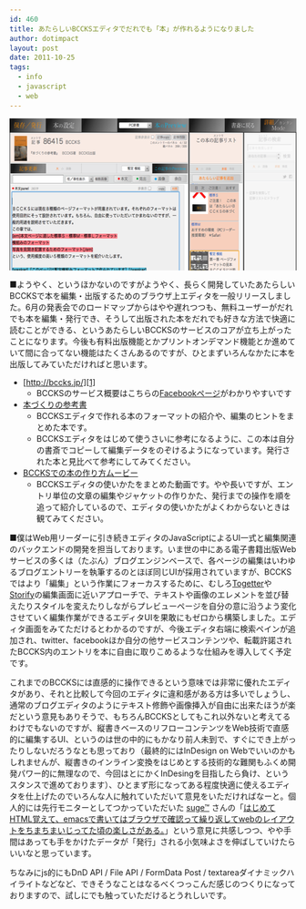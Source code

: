 ```yaml
---
id: 460
title: あたらしいBCCKSエディタでだれでも「本」が作れるようになりました
author: dotimpact
layout: post
date: 2011-10-25
tags:
  - info
  - javascript
  - web
---
```

<img style="display:block; margin-left:auto; margin-right:auto;" src="/hexo/images/wp-content/uploads/2011/10/editor.png" alt="Editor" title="editor.png" border="0" width="600" height="267" />

■ようやく、というほかないのですがようやく、長らく開発していたあたらしいBCCKSで本を編集・出版するためのブラウザ上エディタを一般リリースしました。6月の発表会でのロードマップからはやや遅れつつも、無料ユーザーがだれでも本を編集・発行でき、そうして出版された本をだれでも好きな方法で快適に読むことができる、というあたらしいBCCKSのサービスのコアが立ち上がったことになります。今後も有料出版機能とかプリントオンデマンド機能とか進めていて間に合ってない機能はたくさんあるのですが、ひとまずいろんなかたに本を出版してみていただければと思います。

  * [http://bccks.jp/][1]
      * BCCKSのサービス概要はこちらの[Facebookページ][2]がわかりやすいです
  * [本づくりの参考書][3]
      * BCCKSエディタで作れる本のフォーマットの紹介や、編集のヒントをまとめた本です。
      * BCCKSエディタをはじめて使うさいに参考になるように、この本は自分の書斎でコピーして編集データをのぞけるようになっています。発行された本と見比べて参考にしてみてください。
  * [BCCKSでの本の作り方ムービー][4]
      * BCCKSエディタの使いかたをまとめた動画です。やや長いですが、エントリ単位の文章の編集やジャケットの作りかた、発行までの操作を順を追って紹介しているので、エディタの使いかたがよくわからないときは観てみてください。

■僕はWeb用リーダーに引き続きエディタのJavaScriptによるUI一式と編集関連のバックエンドの開発を担当しております。いま世の中にある電子書籍出版Webサービスの多くは（たぶん）ブログエンジンベースで、各ページの編集はいわゆるブログエントリーを執筆するのとほぼ同じUIが採用されていますが、BCCKSではより「編集」という作業にフォーカスするために、むしろ[Togetter][5]や[Storify][6]の編集画面に近いアプローチで、テキストや画像のエレメントを並び替えたりスタイルを変えたりしながらプレビューページを自分の意に沿うよう変化させていく編集作業ができるエディタUIを果敢にもゼロから構築しました。エディタ画面をみてただけるとわかるのですが、今後エディタ右端に検索ペインが追加され、twitter、facebookほか自分の他サービスコンテンツや、転載許諾されたBCCKS内のエントリを本に自由に取りこめるような仕組みを導入してく予定です。

これまでのBCCKSには直感的に操作できるという意味では非常に優れたエディタがあり、それと比較して今回のエディタに違和感がある方は多いでしょうし、通常のブログエディタのようにテキスト修飾や画像挿入が自由に出来たほうが楽だという意見もありそうで、もちろんBCCKSとしてもこれ以外ないと考えてるわけでもないのですが、縦書きベースのリフローコンテンツをWeb技術で直感的に編集するUI、というのは世の中的にもかなり前人未到で、すぐにでき上がったりしないだろうなとも思っており（最終的にはInDesign on Webでいいのかもしれませんが、縦書きのインライン変換をはじめとする技術的な難関もふくめ開発パワー的に無理なので、今回はとにかくInDesingを目指したら負け、というスタンスで進めております）、ひとまず形になってある程度快適に使えるエディタを仕上げたのでいろんな人に触れていただいて意見をいただければなーと。個人的には先行モニターとしてつかっていただいた [suge™][7] さんの「[はじめてHTML覚えて、emacsで書いてはブラウザで確認って繰り返してwebのレイアウトをちまちまいじってた頃の楽しさがある。][8]」という意見に共感しつつ、やや手間はあっても手をかけたデータが「発行」される小気味よさを伸ばしていけたらいいなと思っています。

ちなみにjs的にもDnD API / File API / FormData Post / textareaダイナミックハイライトなどなど、できそうなことはなるべくつっこんだ感じのつくりになっておりますので、試しにでも触っていただけるとうれしいです。

 [1]: http://bccks.jp
 [2]: http://www.facebook.com/BCCKS?sk=app_265926730096044
 [3]: http://bccks.jp/bcck/100524/info
 [4]: http://www.youtube.com/watch?v=0X8GYLBo2dY
 [5]: http://togetter.com/
 [6]: http://storify.com/
 [7]: http://twitter.com/#!/ssuge
 [8]: http://twitter.com/#!/ssuge/status/116146729631494144
